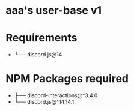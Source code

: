# aaa's user-base v1

# Requirements
- └── discord.js@14

# NPM Packages required
- ├── discord-interactions@^3.4.0
- └── discord.js@^14.14.1
